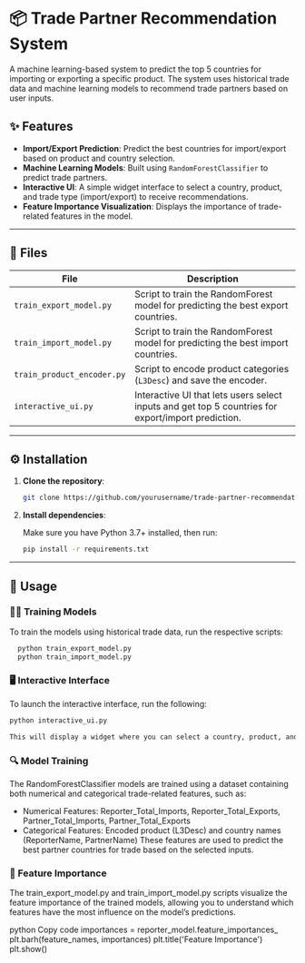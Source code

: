 # 📦 Trade Partner Recommendation System

A machine learning-based system to predict the top 5 countries for importing or exporting a specific product. The system uses historical trade data and machine learning models to recommend trade partners based on user inputs.

## ✨ Features

- **Import/Export Prediction**: Predict the best countries for import/export based on product and country selection.
- **Machine Learning Models**: Built using `RandomForestClassifier` to predict trade partners.
- **Interactive UI**: A simple widget interface to select a country, product, and trade type (import/export) to receive recommendations.
- **Feature Importance Visualization**: Displays the importance of trade-related features in the model.

---

## 📁 Files

| File                      | Description                                                                                      |
|---------------------------|--------------------------------------------------------------------------------------------------|
| `train_export_model.py`    | Script to train the RandomForest model for predicting the best export countries.                  |
| `train_import_model.py`    | Script to train the RandomForest model for predicting the best import countries.                  |
| `train_product_encoder.py` | Script to encode product categories (`L3Desc`) and save the encoder.                             |
| `interactive_ui.py`        | Interactive UI that lets users select inputs and get top 5 countries for export/import prediction.|

---

## ⚙️ Installation

1. **Clone the repository**:

    ```bash
    git clone https://github.com/yourusername/trade-partner-recommendation.git
    ```

2. **Install dependencies**:

    Make sure you have Python 3.7+ installed, then run:

    ```bash
    pip install -r requirements.txt
    ```

---

## 🚀 Usage

### 🏋️‍♂️ Training Models

To train the models using historical trade data, run the respective scripts:

```bash
  python train_export_model.py
  python train_import_model.py

```
### 🖥️ Interactive Interface
To launch the interactive interface, run the following:

```bash
python interactive_ui.py

This will display a widget where you can select a country, product, and trade type (import/export), and get the top 5 trade partner recommendations based on the machine learning model's predictions.

```
### 🔍 Model Training

The RandomForestClassifier models are trained using a dataset containing both numerical and categorical trade-related features, such as:

  - Numerical Features: Reporter_Total_Imports, Reporter_Total_Exports, Partner_Total_Imports, Partner_Total_Exports
  - Categorical Features: Encoded product (L3Desc) and country names (ReporterName, PartnerName)
  These features are used to predict the best partner countries for trade based on the selected inputs.

### 🔧 Feature Importance

The train_export_model.py and train_import_model.py scripts visualize the feature importance of the trained models, allowing you to understand which features have the most influence on the model’s predictions.

python Copy code
      importances = reporter_model.feature_importances_
      plt.barh(feature_names, importances)
      plt.title('Feature Importance')
      plt.show()



